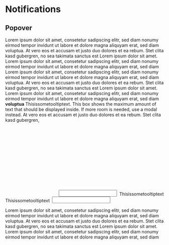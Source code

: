 # Notifications

## Popover

Lorem ipsum dolor sit amet, consetetur sadipscing elitr, sed diam nonumy eirmod tempor invidunt ut labore et
dolore magna aliquyam erat, sed diam voluptua. At vero eos et accusam et justo duo dolores et ea rebum. Stet
clita kasd gubergren, no sea takimata sanctus est Lorem ipsum dolor sit amet. Lorem ipsum dolor sit amet,
consetetur sadipscing elitr, sed diam nonumy eirmod tempor invidunt ut labore et dolore magna aliquyam erat, sed
diam
Lorem ipsum dolor sit amet, consetetur sadipscing elitr, sed diam nonumy eirmod tempor invidunt ut labore et
dolore magna aliquyam erat, sed diam voluptua. At vero eos et accusam et justo duo dolores et ea rebum. Stet
clita kasd gubergren, no sea takimata sanctus est Lorem ipsum dolor sit amet. Lorem ipsum dolor sit amet,
consetetur sadipscing elitr, sed diam nonumy eirmod tempor invidunt ut labore et dolore magna aliquyam erat, sed
diam
<b>voluptua</b>
<p-popover>Thisissometooltiptext. This box shows the maximum amount of text that should be displayed inside. If more
room is needed, use a modal instead.</p-popover>
At vero eos et accusam et justo duo dolores et ea rebum. Stet clita kasd gubergren,

<div style="height: 200px"></div>

 <div style="display: flex; align-items: flex-end; justify-content: flex-end; gap: 8px">
  <p-text-field-wrapper label="Some label" hide-label="false">
    <input type="text" name="some-name" />
  </p-text-field-wrapper>
  <p-popover style="bottom: 12px"><span> Thisissometooltiptext </span></p-popover>
</div>
 <div style="display: flex; align-items: flex-end; gap: 8px">
  <p-popover style="bottom: 12px"><span> Thisissometooltiptext </span></p-popover>
  <p-text-field-wrapper label="Some label" hide-label="false">
    <input type="text" name="some-name" />
  </p-text-field-wrapper>
</div>

Lorem ipsum dolor sit amet, consetetur sadipscing elitr, sed diam nonumy eirmod tempor invidunt ut labore et
dolore magna aliquyam erat, sed diam voluptua. At vero eos et accusam et justo duo dolores et ea rebum. Stet
clita kasd gubergren, no sea takimata sanctus est Lorem ipsum dolor sit amet. Lorem ipsum dolor sit amet,
consetetur sadipscing elitr, sed diam nonumy eirmod tempor invidunt ut labore et dolore magna aliquyam erat, sed
diam